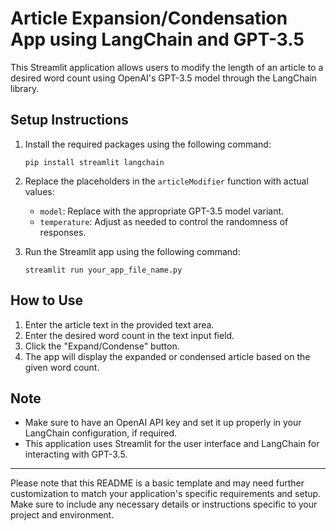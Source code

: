 # Article Expansion/Condensation App using LangChain and GPT-3.5

This Streamlit application allows users to modify the length of an article to a desired word count using OpenAI's GPT-3.5 model through the LangChain library.

## Setup Instructions

1. Install the required packages using the following command:
   ```
   pip install streamlit langchain
   ```

2. Replace the placeholders in the `articleModifier` function with actual values:
   - `model`: Replace with the appropriate GPT-3.5 model variant.
   - `temperature`: Adjust as needed to control the randomness of responses.

3. Run the Streamlit app using the following command:
   ```
   streamlit run your_app_file_name.py
   ```

## How to Use

1. Enter the article text in the provided text area.
2. Enter the desired word count in the text input field.
3. Click the "Expand/Condense" button.
4. The app will display the expanded or condensed article based on the given word count.

## Note

- Make sure to have an OpenAI API key and set it up properly in your LangChain configuration, if required.
- This application uses Streamlit for the user interface and LangChain for interacting with GPT-3.5.

---

Please note that this README is a basic template and may need further customization to match your application's specific requirements and setup. Make sure to include any necessary details or instructions specific to your project and environment.
